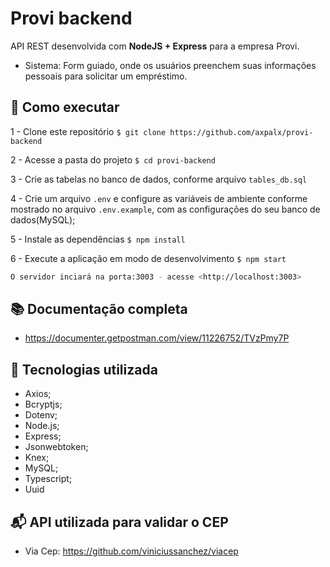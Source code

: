 # Provi backend

API REST desenvolvida com **NodeJS + Express** para a empresa Provi.

- Sistema: Form guiado, onde os usuários preenchem suas informações pessoais para solicitar um empréstimo.

## :rocket: Como executar

1 - Clone este repositório
`$ git clone https://github.com/axpalx/provi-backend`

2 - Acesse a pasta do projeto
`$ cd provi-backend`

3 - Crie as tabelas no banco de dados, conforme arquivo `tables_db.sql`

4 - Crie um arquivo `.env` e configure as variáveis de ambiente conforme mostrado no arquivo `.env.example`, com as configurações do seu banco de dados(MySQL);

5 - Instale as dependências
`$ npm install`

6 - Execute a aplicação em modo de desenvolvimento
`$ npm start`

```bash
O servidor inciará na porta:3003 - acesse <http://localhost:3003>
```

## 📚 Documentação completa

- https://documenter.getpostman.com/view/11226752/TVzPmy7P

## 🔧 Tecnologias utilizada

- Axios;
- Bcryptjs;
- Dotenv;
- Node.js;
- Express;
- Jsonwebtoken;
- Knex;
- MySQL;
- Typescript;
- Uuid

## 📬 API utilizada para validar o CEP

- Via Cep: https://github.com/viniciussanchez/viacep

